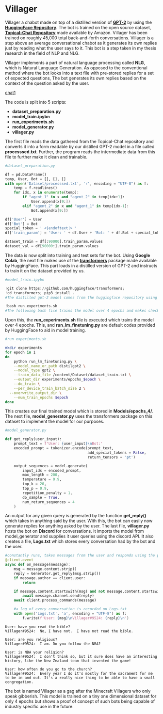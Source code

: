 # Villager

Villager a chabot made on top of a distilled version of **[GPT-2](https://openai.com/blog/better-language-models/)** by using the **[HuggingFace Repository](https://huggingface.co/)**. The bot is trained on the open source dataset, **[Topical-Chat Repository](https://github.com/alexa/Topical-Chat)** made available by Amazon. Villager has been trained on roughly 45,000 total back-and-forth conversations. Villager is a step above an average conversational chabot as it generates its own replies just by reading what the user says to it. This bot is a step taken in my thesis research in the field of NLP and NLG.

 Villager implements a part of natural language processing called **NLG**, which is Natural Language Generation. As opposed to the conventional method where the bot looks into a text file with pre-stored replies for a set of expected questions, The bot generates its own replies based on the context of the question asked by the user.

 [chat1]("assets/ss1.png")

 The code is split into 5 scripts:
 * **dataset_preparation.py**
 * **model_train.ipybn**
 * **run_experiments.sh**
 * **model_generator.py**
 * **villager.py**

 The first file reads the data gathered from the Topical-Chat repository and converts it into a form readable by our distilled GPT-2 model in a file called **processsed.txt**. Further, the program reads the intermediate data from this file to further make it clean and trainable.

 ~~~python
#dataset_preparation.py

 df = pd.DataFrame()
 temp, User, Bot = [], [], []
 with open('Dataset/processsed.txt', 'r', encoding = "UTF-8") as f:
     temp = f.readlines()
     for idx, x in enumerate(temp):
         if "agent_1" in x and "agent_2" in temp[idx+1]:
             User.append(x[9:])
         elif "agent_2" in x and "agent_1" in temp[idx-1]:
             Bot.append(x[9:])

 df['User'] = User
 df['Bot'] = Bot
 special_token = ' <|endoftext|> '
 df['train_param'] = 'User: ' + df.User + 'Bot: ' + df.Bot + special_token

 dataset_train = df[:90000].train_param.values
 dataset_val = df[90000:].train_param.values
 ~~~

 The data is now split into training and test sets for the bot. Using **Google Colab**, the next file makes use of the **[transformers](https://github.com/huggingface/transformers)** package made available by HuggingFace. This part loads in a distilled version of GPT-2 and instructs to train it on the dataset provided by us.

 ~~~python
 #model_train.ipybn

!git clone https://github.com/huggingface/transformers;
!cd transformers; pip3 install .
#The distilled gpt-2 model comes from the huggingface repository using the transformers library. This section of the code imports transformers.

!bash run_experiments.sh
#The following bash file trains the model over 4 epochs and makes checkpoints every 500 steps.
 ~~~

 Upon this, the **run_experiments.sh** file is executed which trains the model over 4 epochs. This, and **run_lm_finetuning.py** are default codes provided by HuggingFace to aid in model training.

~~~bash
#run_experiments.sh

mkdir experiments
for epoch in 1
do
	python run_lm_finetuning.py \
	--model_name_or_path distilgpt2 \
	--model_type gpt2 \
	--train_data_file /content/Dataset/dataset_train.txt \
	--output_dir experiments/epochs_$epoch \
	--do_train \
	--per_device_train_batch_size 2 \
  --overwrite_output_dir \
	--num_train_epochs $epoch
done
~~~

This creates our final trained model which is stored in **Models/epochs_4/**. The next file, **model_generator.py** uses the transformers package on this dataset to implement the model for our purposes.

~~~python
#model_generator.py

def get_reply(user_input):
    prompt_text = f'User: {user_input}\nBot:'
    encoded_prompt = tokenizer.encode(prompt_text,
                                      add_special_tokens = False,
                                      return_tensors = 'pt')

    output_sequences = model.generate(
        input_ids = encoded_prompt,
        max_length = 200,
        temperature = 0.9,
        top_k = 20,
        top_p = 0.9,
        repetition_penalty = 1,
        do_sample = True,
        num_return_sequences = 4
    )
~~~

An output for any given query is generated by the function **get_reply()** which takes in anything said by the user. With this, the bot can easily now generate replies for anything asked by the user. The last file, **villager.py** hosts the bot on **Discord** for conversations. It imports the model from model_generator and supplies it user queries using the discord API. It also creates a file, **Logs.txt** which stores every conversation had by the bot and the user.

~~~python
#constantly runs, takes messages from the user and responds using the provided dataset
@client.event
async def on_message(message):
    msg = message.content.strip()
    reply = Generator.get_reply(msg.strip())
    if message.author == client.user:
        return

    if message.content.startswith(msg) and not message.content.startswith('!'):
        await message.channel.send(reply)
    await client.process_commands(message)

    #a log of every conversation is recorded on Logs.txt
    with open('Logs.txt', 'a', encoding = "UTF-8") as f:
        f.write(f'User: {msg}\nVillager#9524: {reply}\n')
~~~

~~~text
User: have you read the bible?
Villager#9524:  No, I have not.  I have not read the bible.

User: are you religious?
Villager#9524:  I am. Do you follow the NBA?

User: is NBA your religion?
Villager#9524:  I don't think so, but it sure does have an interesting history, like the New Zealand team that invented the game!

User: how often do you go to the church?
Villager#9524:  Every year I do it's mostly for the sacrament for me to be in and out. It's a really nice thing to be able to have a small congregation.
~~~

The bot is named Villager as a gag after the Minecraft Villagers who only speak gibberish. This model is trained on a tiny one dimensional dataset for only 4 epochs but shows a proof of concept of such bots being capable of industry specific use in the future. 
